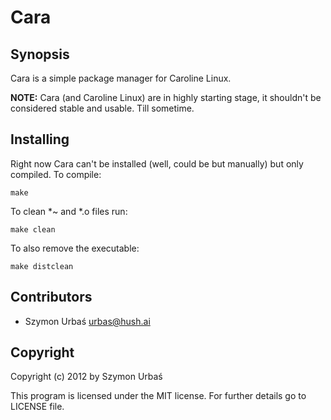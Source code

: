 # Cara

## Synopsis

Cara is a simple package manager for Caroline Linux.

__NOTE:__ Cara (and Caroline Linux) are in highly starting stage, it shouldn't be considered stable and usable. Till sometime.

## Installing

Right now Cara can't be installed (well, could be but manually) but only compiled. To compile:

    make

To clean \*~ and \*.o files run:

    make clean

To also remove the executable:

    make distclean

## Contributors

- Szymon Urbaś <urbas@hush.ai>

## Copyright

Copyright (c) 2012 by Szymon Urbaś

This program is licensed under the MIT license.
For further details go to LICENSE file.

